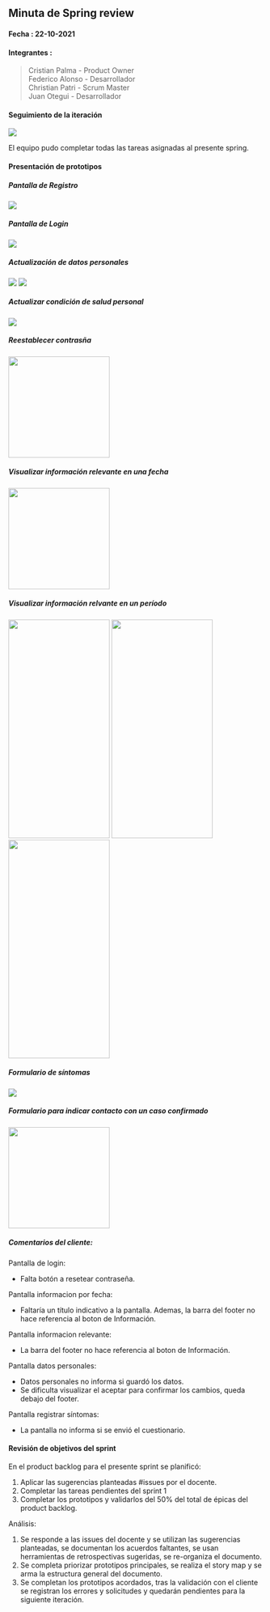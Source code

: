 ## Minuta de Spring review <a name=""></a>

#### Fecha : 22-10-2021
#### Integrantes : 

>Cristian Palma - Product Owner\
 Federico Alonso - Desarrollador\
 Christian Patri - Scrum Master\
 Juan Otegui - Desarrollador


#### Seguimiento de la iteración

![ ](../img/burndown_22-10-21.png)

El equipo pudo completar todas las tareas asignadas al presente spring.

#### Presentación de prototipos

##### Pantalla de Registro
![ ](../img/spring-review-9.png)


##### Pantalla de Login
![ ](../img/spring-review-10.png)

##### Actualización de datos personales
![ ](../img/spring-review-13.png)
![ ](../img/spring-review-14.png)

##### Actualizar condición de salud personal
![ ](../img/spring-review-16.png)

##### Reestablecer contrasña
<img src="../img/restablecer_contraseña.png" width="200">

##### Visualizar información relevante en una fecha
<img src="../img/Informacion-por-fecha.png" width="200">

##### Visualizar información relvante en un período
<img src="../img/Info-relevante1.png" width="200" height="432">
<img src="../img/Info-relevante2.png" width="200" height="432">
<img src="../img/Info-relevante3.png" width="200" height="432">

##### Formulario de síntomas
![ ](../img/spring-review-11.png)

##### Formulario para indicar contacto con un caso confirmado
<img src="../img/FormularioContacto/06-DetalleInformacionDeContacto.jpeg" width="200">


##### Comentarios del cliente: 

Pantalla de login:

* Falta botón a resetear contraseña.

Pantalla informacion por fecha:

* Faltaría un título indicativo a la pantalla. Ademas, la barra del footer no hace referencia al boton de Información.

Pantalla informacion relevante:

* La barra del footer no hace referencia al boton de Información.

Pantalla datos personales:

* Datos personales no informa si guardó los datos.
* Se dificulta visualizar el aceptar para confirmar los cambios, queda debajo del footer.

Pantalla registrar síntomas:

* La pantalla no informa si se envió el cuestionario.

#### Revisión de objetivos del sprint

En el product backlog para el presente sprint se planificó:

1. Aplicar las sugerencias planteadas #issues por el docente.
2. Completar las tareas pendientes del sprint 1
3. Completar los prototipos y validarlos del 50% del total de épicas del product backlog.

Análisis:

1. Se responde a las issues del docente y se utilizan las sugerencias planteadas, se documentan los acuerdos faltantes, se usan herramientas de retrospectivas sugeridas, se re-organiza el documento.
2. Se completa priorizar prototipos principales, se realiza el story map y se arma la estructura general del documento.
3. Se completan los prototipos acordados, tras la validación con el cliente se registran los errores y solicitudes y quedarán pendientes para la siguiente iteración.